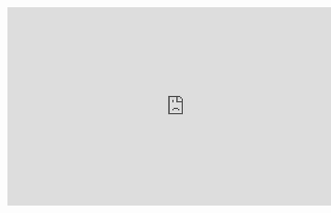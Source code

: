 <iframe style="border:none" width="800" height="450" src="https://whimsical.com/embed/DT961jBUompk9DZVCUk33H"></iframe>
